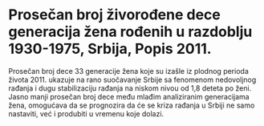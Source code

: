 # Prosečan broj živorođene dece generacija žena rođenih u razdoblju 1930-1975, Srbija, Popis 2011.
Prosečan broj dece 33 generacije žena koje su izašle iz plodnog perioda života 2011. ukazuje na rano suočavanje Srbije sa fenomenom nedovoljnog rađanja i dugu stabilizaciju rađanja na niskom nivou od 1,8 deteta po ženi. Jasno manji prosečan broj dece među mlađim analiziranim generacijama žena, omogućava da se prognozira da će se kriza rađanja u Srbiji ne samo nastaviti, već i produbiti u vremenu koje dolazi.
